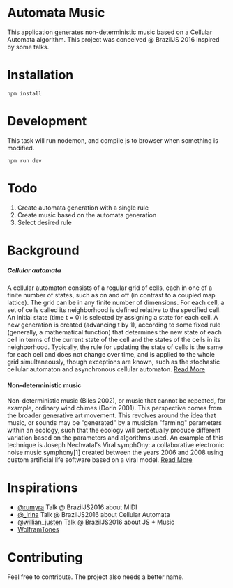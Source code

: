 # Automata Music

This application generates non-deterministic music based on a Cellular Automata algorithm. This project was conceived @ BrazilJS 2016 inspired by some talks.

# Installation

```
npm install
```

# Development
This task will run nodemon, and compile js to browser when something is modified.
```
npm run dev
```

# Todo

1. ~~Create automata generation with a single rule~~
2. Create music based on the automata generation
2. Select desired rule

# Background

##### Cellular automata
A cellular automaton consists of a regular grid of cells, each in one of a finite number of states, such as on and off (in contrast to a coupled map lattice). The grid can be in any finite number of dimensions. For each cell, a set of cells called its neighborhood is defined relative to the specified cell. An initial state (time t = 0) is selected by assigning a state for each cell. A new generation is created (advancing t by 1), according to some fixed rule (generally, a mathematical function) that determines the new state of each cell in terms of the current state of the cell and the states of the cells in its neighborhood. Typically, the rule for updating the state of cells is the same for each cell and does not change over time, and is applied to the whole grid simultaneously, though exceptions are known, such as the stochastic cellular automaton and asynchronous cellular automaton. [Read More
](https://en.wikipedia.org/wiki/Cellular_automaton)

#### Non-deterministic music
Non-deterministic music (Biles 2002), or music that cannot be repeated, for example, ordinary wind chimes (Dorin 2001). This perspective comes from the broader generative art movement. This revolves around the idea that music, or sounds may be "generated" by a musician "farming" parameters within an ecology, such that the ecology will perpetually produce different variation based on the parameters and algorithms used. An example of this technique is Joseph Nechvatal's Viral symphOny: a collaborative electronic noise music symphony[1] created between the years 2006 and 2008 using custom artificial life software based on a viral model. [Read More](https://en.wikipedia.org/wiki/Generative_music#Biological.2Femergent)

# Inspirations
- [@rumyra](https://twitter.com/rumyra) Talk @ BrazilJS2016 about MIDI
- [@_lrlna](https://twitter.com/_lrlna) Talk @ BrazilJS2016 about Cellular Automata
- [@willian_justen](https://twitter.com/willian_justen) Talk @ BrazilJS2016 about JS + Music
- [WolframTones](http://tones.wolfram.com/)

# Contributing
Feel free to contribute. The project also needs a better name.
